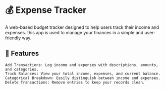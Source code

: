 # 💰 Expense Tracker

A web-based budget tracker designed to help users track their income and expenses. this app is used to manage your finances in a simple and user-friendly way.

## 🌟 Features

    Add Transactions: Log income and expenses with descriptions, amounts, and categories.
    Track Balances: View your total income, expenses, and current balance.
    Categorical Breakdown: Easily distinguish between income and expenses.
    Delete Transactions: Remove entries to keep your records clean.
